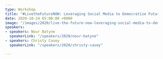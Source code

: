 ```yaml
---
type: Workshop
title: "#LivetheFutureNOW: Leveraging Social Media to Democratize Futures Thinking"
date: 2020-10-24 05:00:00 +0000
image: "/images/2020/live-the-future-now-leveraging-social-media-to-democratize-futures-thinking.jpg"
speakers:
- speakers: Nour Batyne
  speakerLink: "/speakers/2020/nour-batyne"
- speakers: Christy Casey
  speakerLink: "/speakers/2020/christy-casey"

---
```

